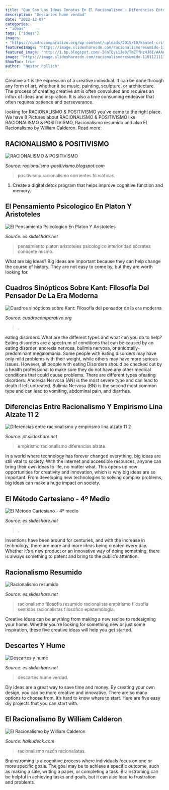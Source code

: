 ```yaml
---
title: "Que Son Las Ideas Innatas En El Racionalismo ~ Diferencias Entre Racionalismo Y Empirismo Lina Alzate 11 2"
description: "Descartes hume verdad"
date: "2022-12-07"
categories:
- "ideas"
tags: ["ideas"]
images:
- "https://cuadrocomparativo.org/wp-content/uploads/2015/10/kantel-criticismo-de-immanuel-kant-2-638.jpg"
featuredImage: "https://image.slidesharecdn.com/racionalismoresumido-110112111741-phpapp02/95/racionalismo-resumido-1-728.jpg?cb=1294831370"
featured_image: "http://1.bp.blogspot.com/-I6nTQys1Je0/TmZTfHz4J0I/AAAAAAAAABM/WdY3tXLYEYI/s1600/cablescabeza.jpg"
image: "https://image.slidesharecdn.com/racionalismoresumido-110112111741-phpapp02/95/racionalismo-resumido-1-728.jpg?cb=1294831370"
ShowToc: true
author: "Nestor Pollich"
---
```



Creative art is the expression of a creative individual. It can be done through any form of art, whether it be music, painting, sculpture, or architecture. The process of creating creative art is often convoluted and requires an influx of ideas and inspiration. It is also a time consuming endeavor that often requires patience and perseverance.

	

		
looking for RACIONALISMO &amp; POSITIVISMO you've came to the right place. We have 8 Pictures about RACIONALISMO &amp; POSITIVISMO like RACIONALISMO &amp; POSITIVISMO, Racionalismo resumido and also El Racionalismo by William Calderon. Read more:
		
    
## RACIONALISMO &amp; POSITIVISMO

<img loading=lazy src="http://1.bp.blogspot.com/-I6nTQys1Je0/TmZTfHz4J0I/AAAAAAAAABM/WdY3tXLYEYI/s1600/cablescabeza.jpg" onerror="this.onerror=null;this.src='https://tse4.mm.bing.net/th?id=OIP.BCgnV5S6QulqxlU1GTzZ1QHaDx&amp;pid=15.1';" alt="RACIONALISMO &amp; POSITIVISMO">

_Source: racionalismo-positivismo.blogspot.com_

>positivismo racionalismo corrientes filosóficas. 

	

1. Create a digital detox program that helps improve cognitive function and memory.

    
## El Pensamiento Psicologico En Platon Y Aristoteles

<img loading=lazy src="http://image.slidesharecdn.com/elpensamientopsicologicoenplatonyaristoteles-1232560864644315-3/95/el-pensamiento-psicologico-en-platon-y-aristoteles-2-728.jpg?cb=1232539395" onerror="this.onerror=null;this.src='https://tse4.mm.bing.net/th?id=OIP.3mwkAP4OvmdnOcrS7-mXbgHaFj&amp;pid=15.1';" alt="El Pensamiento Psicologico En Platon Y Aristoteles">

_Source: es.slideshare.net_

>pensamiento platon aristoteles psicologico interioridad sócrates conocete mismo. 

	

What are big ideas?
Big ideas are important because they can help change the course of history. They are not easy to come by, but they are worth looking for.

    
## Cuadros Sinópticos Sobre Kant: Filosofía Del Pensador De La Era Moderna

<img loading=lazy src="https://cuadrocomparativo.org/wp-content/uploads/2015/10/kantel-criticismo-de-immanuel-kant-2-638.jpg" onerror="this.onerror=null;this.src='https://tse2.mm.bing.net/th?id=OIP.WAvecBDrutW9kLte5EsElQHaFj&amp;pid=15.1';" alt="Cuadros sinópticos sobre Kant: Filosofía del pensador de la era moderna">

_Source: cuadrocomparativo.org_

>. 

	

eating disorders: What are the different types and what can you do to help?
Eating disorders are a spectrum of conditions that can be caused by an eating disorder, anorexia nervosa, bulimia nervosa, or anidotally-predominant megalomania. Some people with eating disorders may have only mild problems with their weight, while others may have more serious issues. However, all people with eating Disorders should be checked out by a health professional to make sure they do not have any other medical conditions that could cause problems. 
There are different types ofeating disorders: Anorexia Nervosa (AN) is the most severe type and can lead to death if left untreated. Bulimia Nervosa (BN) is the second most common type and can lead to vomiting, abdominal pain, and diarrhea.

    
## Diferencias Entre Racionalismo Y Empirismo Lina Alzate 11 2

<img loading=lazy src="https://image.slidesharecdn.com/diferenciasentreracionalismoyempirismolinaalzate11-2-120324185026-phpapp02/95/diferencias-entre-racionalismo-y-empirismo-lina-alzate-11-2-2-728.jpg?cb=1333510570" onerror="this.onerror=null;this.src='https://tse2.mm.bing.net/th?id=OIP.Tdhewrc9Vb8G34T2UXAkbAEsDh&amp;pid=15.1';" alt="Diferencias entre racionalismo y empirismo lina alzate 11 2">

_Source: pt.slideshare.net_

>empirismo racionalismo diferencias alzate. 

	

In a world where technology has forever changed everything, big ideas are still vital to society. With the internet and accessible resources, anyone can bring their own ideas to life, no matter what. This opens up new opportunities for creativity and innovation, which is why big ideas are so important. From developing new technologies to solving complex problems, big ideas can make a huge impact on society.

    
## El Método Cartesiano - 4º Medio

<img loading=lazy src="https://image.slidesharecdn.com/ren-descartes-1220483475626555-9/95/el-mtodo-cartesiano-4-medio-9-728.jpg?cb=1220458213" onerror="this.onerror=null;this.src='https://tse2.mm.bing.net/th?id=OIP.hJDwVa4TuJ4eNa4eImZc-QHaFj&amp;pid=15.1';" alt="El Método Cartesiano - 4º medio">

_Source: es.slideshare.net_

>. 

	

Inventions have been around for centuries, and with the increase in technology, there are more and more ideas being created every day. Whether it’s a new product or an innovative way of doing something, there is always something to patent and bring to the public’s attention.

    
## Racionalismo Resumido

<img loading=lazy src="https://image.slidesharecdn.com/racionalismoresumido-110112111741-phpapp02/95/racionalismo-resumido-1-728.jpg?cb=1294831370" onerror="this.onerror=null;this.src='https://tse1.mm.bing.net/th?id=OIP.u3uudHmumLn2E6DIrWP9RAHaFj&amp;pid=15.1';" alt="Racionalismo resumido">

_Source: es.slideshare.net_

>racionalismo filosofia resumido racionalista empirismo filosofía sentidos racionalistas filosófico epistemologia. 

	

Creative ideas can be anything from making a new recipe to redesigning your home. Whether you're looking for something new or just some inspiration, these five creative ideas will help you get started.

    
## Descartes Y Hume

<img loading=lazy src="https://image.slidesharecdn.com/descartesyhume-120325145455-phpapp02/95/descartes-y-hume-2-728.jpg?cb=1333515135" onerror="this.onerror=null;this.src='https://tse4.mm.bing.net/th?id=OIP.9q_Tu3yPaJyjbOKIt6oqpQHaFj&amp;pid=15.1';" alt="Descartes y hume">

_Source: es.slideshare.net_

>descartes hume verdad. 

	

Diy ideas are a great way to save time and money. By creating your own design, you can be more creative and innovative. There are so many options to choose from, it’s hard to know where to start. Here are five easy diy projects that you can start with.

    
## El Racionalismo By William Calderon

<img loading=lazy src="https://img.haikudeck.com/r/ed1129ef-712e-47a6-bd5.jpg" onerror="this.onerror=null;this.src='https://tse1.mm.bing.net/th?id=OIP.O1piK6gibxVL-GbXP-kzCgHaFj&amp;pid=15.1';" alt="El Racionalismo by William Calderon">

_Source: haikudeck.com_

>racionalismo razón racionalistas. 

	

Brainstroming is a cognitive process where individuals focus on one or more specific goals. The goal may be to achieve a specific outcome, such as making a sale, writing a paper, or completing a task. Brainstroming can be helpful in achieving tasks and goals, but it can also lead to frustration and problems.

